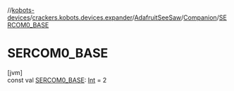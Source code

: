 //[kobots-devices](../../../../index.md)/[crackers.kobots.devices.expander](../../index.md)/[AdafruitSeeSaw](../index.md)/[Companion](index.md)/[SERCOM0_BASE](-s-e-r-c-o-m0_-b-a-s-e.md)

# SERCOM0_BASE

[jvm]\
const val [SERCOM0_BASE](-s-e-r-c-o-m0_-b-a-s-e.md): [Int](https://kotlinlang.org/api/latest/jvm/stdlib/kotlin/-int/index.html) = 2
